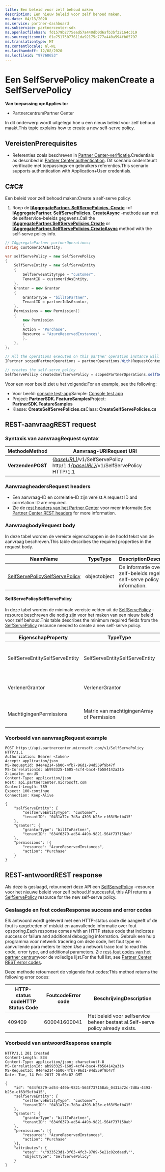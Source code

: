 ```yaml
---
title: Een beleid voor zelf behoud maken
description: Een nieuw beleid voor zelf behoud maken.
ms.date: 04/13/2020
ms.service: partner-dashboard
ms.subservice: partnercenter-sdk
ms.openlocfilehash: fd1579b2775ead57a440db0d6afb3bf22164c319
ms.sourcegitcommit: 01e75175077611da92175c777a440a594fb05797
ms.translationtype: MT
ms.contentlocale: nl-NL
ms.lasthandoff: 12/08/2020
ms.locfileid: "97768653"
---
```

# <a name="create-a-selfservepolicy"></a><span data-ttu-id="58a9f-103">Een SelfServePolicy maken</span><span class="sxs-lookup"><span data-stu-id="58a9f-103">Create a SelfServePolicy</span></span>

<span data-ttu-id="58a9f-104">**Van toepassing op:**</span><span class="sxs-lookup"><span data-stu-id="58a9f-104">**Applies to:**</span></span>

- <span data-ttu-id="58a9f-105">Partnercentrum</span><span class="sxs-lookup"><span data-stu-id="58a9f-105">Partner Center</span></span>

<span data-ttu-id="58a9f-106">In dit onderwerp wordt uitgelegd hoe u een nieuw beleid voor zelf behoud maakt.</span><span class="sxs-lookup"><span data-stu-id="58a9f-106">This topic explains how to create a new self-serve policy.</span></span>

## <a name="prerequisites"></a><span data-ttu-id="58a9f-107">Vereisten</span><span class="sxs-lookup"><span data-stu-id="58a9f-107">Prerequisites</span></span>

- <span data-ttu-id="58a9f-108">Referenties zoals beschreven in [Partner Center-verificatie](partner-center-authentication.md).</span><span class="sxs-lookup"><span data-stu-id="58a9f-108">Credentials as described in [Partner Center authentication](partner-center-authentication.md).</span></span> <span data-ttu-id="58a9f-109">Dit scenario ondersteunt verificatie met toepassings-en gebruikers referenties.</span><span class="sxs-lookup"><span data-stu-id="58a9f-109">This scenario supports authentication with Application+User credentials.</span></span>

## <a name="c"></a><span data-ttu-id="58a9f-110">C\#</span><span class="sxs-lookup"><span data-stu-id="58a9f-110">C\#</span></span>

<span data-ttu-id="58a9f-111">Een beleid voor zelf behoud maken:</span><span class="sxs-lookup"><span data-stu-id="58a9f-111">Create a self-serve policy:</span></span>

1. <span data-ttu-id="58a9f-112">Roep de [**IAggregatePartner. SelfServePolicies. Create**](/dotnet/api/microsoft.store.partnercenter.iselfservepoliciescollection.create) -of [**IAggregatePartner. SelfServePolicies. CreateAsync**](/dotnet/api/microsoft.store.partnercenter.iselfservepoliciescollection.createasync) -methode aan met de selfservice-beleids gegevens.</span><span class="sxs-lookup"><span data-stu-id="58a9f-112">Call the [**IAggregatePartner.SelfServePolicies.Create**](/dotnet/api/microsoft.store.partnercenter.iselfservepoliciescollection.create) or [**IAggregatePartner.SelfServePolicies.CreateAsync**](/dotnet/api/microsoft.store.partnercenter.iselfservepoliciescollection.createasync) method with the self-serve policy info.</span></span>

``` csharp
// IAggregatePartner partnerOperations;
string customerIdAsEntity;

var selfServePolicy = new SelfServePolicy
{
    SelfServeEntity = new SelfServeEntity
    {
        SelfServeEntityType = "customer",
        TenantID = customerIdAsEntity,
    },
    Grantor = new Grantor
    {
        GrantorType = "billToPartner",
        TenantID = partnerIdAsGrantor,
    },
    Permissions = new Permission[]
    {
        new Permission
        {
        Action = "Purchase",
        Resource = "AzureReservedInstances",
        },
    },
};

// All the operations executed on this partner operation instance will share the same correlation Id but will differ in request Id
IPartner scopedPartnerOperations = partnerOperations.With(RequestContextFactory.Instance.Create(Guid.NewGuid()));

// creates the self-serve policy
SelfServePolicy createdSelfServePolicy = scopedPartnerOperations.selfServePolicies.Create(selfServePolicy);
```

<span data-ttu-id="58a9f-113">Voor een voor beeld ziet u het volgende:</span><span class="sxs-lookup"><span data-stu-id="58a9f-113">For an example, see the following:</span></span>

- <span data-ttu-id="58a9f-114">Voor beeld: [console test-app](console-test-app.md)</span><span class="sxs-lookup"><span data-stu-id="58a9f-114">Sample: [Console test app](console-test-app.md)</span></span>
- <span data-ttu-id="58a9f-115">Project: **PartnerSDK. FeatureSamples**</span><span class="sxs-lookup"><span data-stu-id="58a9f-115">Project: **PartnerSDK.FeatureSamples**</span></span>
- <span data-ttu-id="58a9f-116">Klasse: **CreateSelfServePolicies.cs**</span><span class="sxs-lookup"><span data-stu-id="58a9f-116">Class: **CreateSelfServePolicies.cs**</span></span>


## <a name="rest-request"></a><span data-ttu-id="58a9f-117">REST-aanvraag</span><span class="sxs-lookup"><span data-stu-id="58a9f-117">REST request</span></span>

### <a name="request-syntax"></a><span data-ttu-id="58a9f-118">Syntaxis van aanvraag</span><span class="sxs-lookup"><span data-stu-id="58a9f-118">Request syntax</span></span>

| <span data-ttu-id="58a9f-119">Methode</span><span class="sxs-lookup"><span data-stu-id="58a9f-119">Method</span></span>   | <span data-ttu-id="58a9f-120">Aanvraag-URI</span><span class="sxs-lookup"><span data-stu-id="58a9f-120">Request URI</span></span>                                                       |
|----------|-------------------------------------------------------------------|
| <span data-ttu-id="58a9f-121">**Verzenden**</span><span class="sxs-lookup"><span data-stu-id="58a9f-121">**POST**</span></span> | <span data-ttu-id="58a9f-122">[*{baseURL}*](partner-center-rest-urls.md)/v1/SelfServePolicy http/1.1</span><span class="sxs-lookup"><span data-stu-id="58a9f-122">[*{baseURL}*](partner-center-rest-urls.md)/v1/SelfServePolicy HTTP/1.1</span></span> |

### <a name="request-headers"></a><span data-ttu-id="58a9f-123">Aanvraagheaders</span><span class="sxs-lookup"><span data-stu-id="58a9f-123">Request headers</span></span>

- <span data-ttu-id="58a9f-124">Een aanvraag-ID en correlatie-ID zijn vereist.</span><span class="sxs-lookup"><span data-stu-id="58a9f-124">A request ID and correlation ID are required.</span></span>
- <span data-ttu-id="58a9f-125">Zie de [rest headers van het Partner Center](headers.md) voor meer informatie.</span><span class="sxs-lookup"><span data-stu-id="58a9f-125">See [Partner Center REST headers](headers.md) for more information.</span></span>

### <a name="request-body"></a><span data-ttu-id="58a9f-126">Aanvraagbody</span><span class="sxs-lookup"><span data-stu-id="58a9f-126">Request body</span></span>

<span data-ttu-id="58a9f-127">In deze tabel worden de vereiste eigenschappen in de hoofd tekst van de aanvraag beschreven.</span><span class="sxs-lookup"><span data-stu-id="58a9f-127">This table describes the required properties in the request body.</span></span>

| <span data-ttu-id="58a9f-128">Naam</span><span class="sxs-lookup"><span data-stu-id="58a9f-128">Name</span></span>                              | <span data-ttu-id="58a9f-129">Type</span><span class="sxs-lookup"><span data-stu-id="58a9f-129">Type</span></span>   | <span data-ttu-id="58a9f-130">Description</span><span class="sxs-lookup"><span data-stu-id="58a9f-130">Description</span></span>                                 |
|------------------------------------------------------------------|--------|---------------------------------------------|
| [<span data-ttu-id="58a9f-131">SelfServePolicy</span><span class="sxs-lookup"><span data-stu-id="58a9f-131">SelfServePolicy</span></span>](self-serve-policy-resources.md#selfservepolicy)| <span data-ttu-id="58a9f-132">object</span><span class="sxs-lookup"><span data-stu-id="58a9f-132">object</span></span> | <span data-ttu-id="58a9f-133">De informatie over zelf-beleids regels.</span><span class="sxs-lookup"><span data-stu-id="58a9f-133">The self-serve policy information.</span></span> |

#### <a name="selfservepolicy"></a><span data-ttu-id="58a9f-134">SelfServePolicy</span><span class="sxs-lookup"><span data-stu-id="58a9f-134">SelfServePolicy</span></span>

<span data-ttu-id="58a9f-135">In deze tabel worden de minimale vereiste velden uit de [SelfServePolicy](self-serve-policy-resources.md#selfservepolicy) -resource beschreven die nodig zijn voor het maken van een nieuw beleid voor zelf behoud.</span><span class="sxs-lookup"><span data-stu-id="58a9f-135">This table describes the minimum required fields from the [SelfServePolicy](self-serve-policy-resources.md#selfservepolicy) resource needed to create a new self-serve policy.</span></span>

| <span data-ttu-id="58a9f-136">Eigenschap</span><span class="sxs-lookup"><span data-stu-id="58a9f-136">Property</span></span>              | <span data-ttu-id="58a9f-137">Type</span><span class="sxs-lookup"><span data-stu-id="58a9f-137">Type</span></span>             | <span data-ttu-id="58a9f-138">Description</span><span class="sxs-lookup"><span data-stu-id="58a9f-138">Description</span></span>                                                                                            |
|-----------------------|------------------|--------------------------------------------------------------------------------------------------------|
| <span data-ttu-id="58a9f-139">SelfServeEntity</span><span class="sxs-lookup"><span data-stu-id="58a9f-139">SelfServeEntity</span></span>       | <span data-ttu-id="58a9f-140">SelfServeEntity</span><span class="sxs-lookup"><span data-stu-id="58a9f-140">SelfServeEntity</span></span>  | <span data-ttu-id="58a9f-141">De selfservice-entiteit waarvoor toegang wordt verleend.</span><span class="sxs-lookup"><span data-stu-id="58a9f-141">The self-serve entity that is being granted access.</span></span>                                                     |
| <span data-ttu-id="58a9f-142">Verlener</span><span class="sxs-lookup"><span data-stu-id="58a9f-142">Grantor</span></span>               | <span data-ttu-id="58a9f-143">Verlener</span><span class="sxs-lookup"><span data-stu-id="58a9f-143">Grantor</span></span>          | <span data-ttu-id="58a9f-144">De subsidie die toegang verleent.</span><span class="sxs-lookup"><span data-stu-id="58a9f-144">The grantor that is granting access.</span></span>                                                                    |
| <span data-ttu-id="58a9f-145">Machtigingen</span><span class="sxs-lookup"><span data-stu-id="58a9f-145">Permissions</span></span>           | <span data-ttu-id="58a9f-146">Matrix van machtigingen</span><span class="sxs-lookup"><span data-stu-id="58a9f-146">Array of Permission</span></span>| <span data-ttu-id="58a9f-147">Een matrix met [machtigings](self-serve-policy-resources.md#permission) bronnen.</span><span class="sxs-lookup"><span data-stu-id="58a9f-147">An Array of [Permission](self-serve-policy-resources.md#permission) resources.</span></span>                                                                     |


### <a name="request-example"></a><span data-ttu-id="58a9f-148">Voorbeeld van aanvraag</span><span class="sxs-lookup"><span data-stu-id="58a9f-148">Request example</span></span>

```http
POST https://api.partnercenter.microsoft.com/v1/SelfServePolicy HTTP/1.1
Authorization: Bearer <token>
Accept: application/json
MS-RequestId: 94e4e214-6b06-4fb7-96d1-94d559f9b47f
MS-CorrelationId: ab993325-1605-4cf4-bac4-fb584142a31b
X-Locale: en-US
Content-Type: application/json
Host: api.partnercenter.microsoft.com
Content-Length: 789
Expect: 100-continue
Connection: Keep-Alive

{
    "selfServeEntity": {
        "selfServeEntityType": "customer",
        "tenantID": "0431a72c-7d8a-4393-b25e-ef63f5efb415"
    },
    "grantor": {
        "grantorType": "billToPartner",
        "tenantID": "634f6379-ad54-449b-9821-564f737158ab"
    },
    "permissions": [{
        "resource": "AzureReservedInstances",
        "action": "Purchase"
    }
}
```

## <a name="rest-response"></a><span data-ttu-id="58a9f-149">REST-antwoord</span><span class="sxs-lookup"><span data-stu-id="58a9f-149">REST response</span></span>

<span data-ttu-id="58a9f-150">Als deze is geslaagd, retourneert deze API een [SelfServePolicy](self-serve-policy-resources.md#selfservepolicy) -resource voor het nieuwe beleid voor zelf behoud.</span><span class="sxs-lookup"><span data-stu-id="58a9f-150">If successful, this API returns a [SelfServePolicy](self-serve-policy-resources.md#selfservepolicy) resource for the new self-serve policy.</span></span>

### <a name="response-success-and-error-codes"></a><span data-ttu-id="58a9f-151">Geslaagde en fout codes</span><span class="sxs-lookup"><span data-stu-id="58a9f-151">Response success and error codes</span></span>

<span data-ttu-id="58a9f-152">Elk antwoord wordt geleverd met een HTTP-status code die aangeeft of de fout is opgetreden of mislukt en aanvullende informatie over fout opsporing.</span><span class="sxs-lookup"><span data-stu-id="58a9f-152">Each response comes with an HTTP status code that indicates success or failure and additional debugging information.</span></span> <span data-ttu-id="58a9f-153">Gebruik een hulp programma voor netwerk tracering om deze code, het fout type en aanvullende para meters te lezen.</span><span class="sxs-lookup"><span data-stu-id="58a9f-153">Use a network trace tool to read this code, error type, and additional parameters.</span></span> <span data-ttu-id="58a9f-154">Zie [rest-fout codes van het partner centrum](error-codes.md)voor de volledige lijst.</span><span class="sxs-lookup"><span data-stu-id="58a9f-154">For the full list, see [Partner Center REST error codes](error-codes.md).</span></span>

<span data-ttu-id="58a9f-155">Deze methode retourneert de volgende fout codes:</span><span class="sxs-lookup"><span data-stu-id="58a9f-155">This method returns the following error codes:</span></span>

| <span data-ttu-id="58a9f-156">HTTP-status code</span><span class="sxs-lookup"><span data-stu-id="58a9f-156">HTTP Status Code</span></span>     | <span data-ttu-id="58a9f-157">Foutcode</span><span class="sxs-lookup"><span data-stu-id="58a9f-157">Error code</span></span>   | <span data-ttu-id="58a9f-158">Beschrijving</span><span class="sxs-lookup"><span data-stu-id="58a9f-158">Description</span></span>                                                                |
|----------------------|--------------|----------------------------------------------------------------------------|
| <span data-ttu-id="58a9f-159">409</span><span class="sxs-lookup"><span data-stu-id="58a9f-159">409</span></span>                  | <span data-ttu-id="58a9f-160">600041</span><span class="sxs-lookup"><span data-stu-id="58a9f-160">600041</span></span>       | <span data-ttu-id="58a9f-161">Het beleid voor selfservice beheer bestaat al.</span><span class="sxs-lookup"><span data-stu-id="58a9f-161">Self-serve policy already exists.</span></span>                                                     |


### <a name="response-example"></a><span data-ttu-id="58a9f-162">Voorbeeld van antwoord</span><span class="sxs-lookup"><span data-stu-id="58a9f-162">Response example</span></span>

```http
HTTP/1.1 201 Created
Content-Length: 834
Content-Type: application/json; charset=utf-8
MS-CorrelationId: ab993325-1605-4cf4-bac4-fb584142a31b
MS-RequestId: 94e4e214-6b06-4fb7-96d1-94d559f9b47f
Date: Tue, 14 Feb 2017 20:06:02 GMT

{
    "id": "634f6379-ad54-449b-9821-564f737158ab_0431a72c-7d8a-4393-b25e-ef63f5efb415",
    "selfServeEntity": {
        "selfServeEntityType": "customer",
        "tenantID": "0431a72c-7d8a-4393-b25e-ef63f5efb415"
    },
    "grantor": {
        "grantorType": "billToPartner",
        "tenantID": "634f6379-ad54-449b-9821-564f737158ab"
    },
    "permissions": [{
        "resource": "AzureReservedInstances",
        "action": "Purchase"
    }],
    "attributes": {
        "etag": "\"933523d1-3f63-4fc3-8789-5e21c02cdaed\"",
        "objectType": "SelfServePolicy"
    }
}
```
